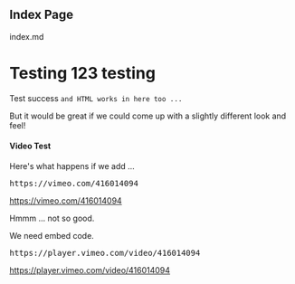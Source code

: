 ## Index Page

index.md

# Testing 123 testing

Test success
<code>and HTML works in here too ...</code>

But it would be great if we could come up with a slightly different look and feel!

#### Video Test

Here's what happens if we add ...

<pre>https://vimeo.com/416014094 </pre>

https://vimeo.com/416014094

Hmmm ... not so good.

We need embed code.

<pre>https://player.vimeo.com/video/416014094<VIDEO_ID> </pre>

https://player.vimeo.com/video/416014094

